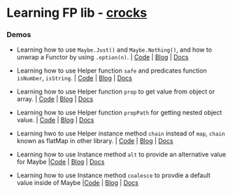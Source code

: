 # Learning FP lib - [crocks](https://github.com/evilsoft/crocks)

### Demos

* Learning how to use `Maybe.Just()` and `Maybe.Nothing()`, and how to unwrap a Functor by using `.option(n)`. | [Code](./demo1.js) | [Blog](http://www.cnblogs.com/Answer1215/p/9022702.html) | [Docs](https://evilsoft.github.io/crocks/docs/crocks/Maybe.html)

* Learning how to use Helper function `safe` and predicates function `isNumber`, `isString`. | [Code](./demo2.js) | [Blog](http://www.cnblogs.com/Answer1215/p/9026265.html) | [Docs](https://evilsoft.github.io/crocks/docs/functions/predicate-functions.html)

* Learning how to use Helper function `prop` to get value from object or array. | [Code](./demo3.js) | [Blog](http://www.cnblogs.com/Answer1215/p/9026342.html) | [Docs](https://evilsoft.github.io/crocks/docs/crocks/Maybe.html#prop)

* Learning how to use Helper function `propPath` for getting nested object value. | [Code](./demo4.js) | [Blog](http://www.cnblogs.com/Answer1215/p/9026452.html) | [Docs](https://evilsoft.github.io/crocks/docs/crocks/Maybe.html#proppath)

* Learning hwo to use Helper instance method `chain` instead of `map`, `chain` known as flatMap in other library. | [Code](./demo5.js) | [Blog](http://www.cnblogs.com/Answer1215/p/9026521.html) | [Docs](https://evilsoft.github.io/crocks/docs/crocks/Maybe.html#chain)

* Learning how to use Instance method `alt` to provide an alternative value for Maybe |[Code](./demo6.js) | [Blog](http://www.cnblogs.com/Answer1215/p/9037350.html) | [Docs](https://evilsoft.github.io/crocks/docs/crocks/Maybe.html#alt)

* Learning how to use Instance method `coalesce` to provdie a default value inside of Maybe |[Code](./demo7.js) | [Blog](http://www.cnblogs.com/Answer1215/p/9037633.html) | [Docs](https://evilsoft.github.io/crocks/docs/crocks/Maybe.html#coalesce)